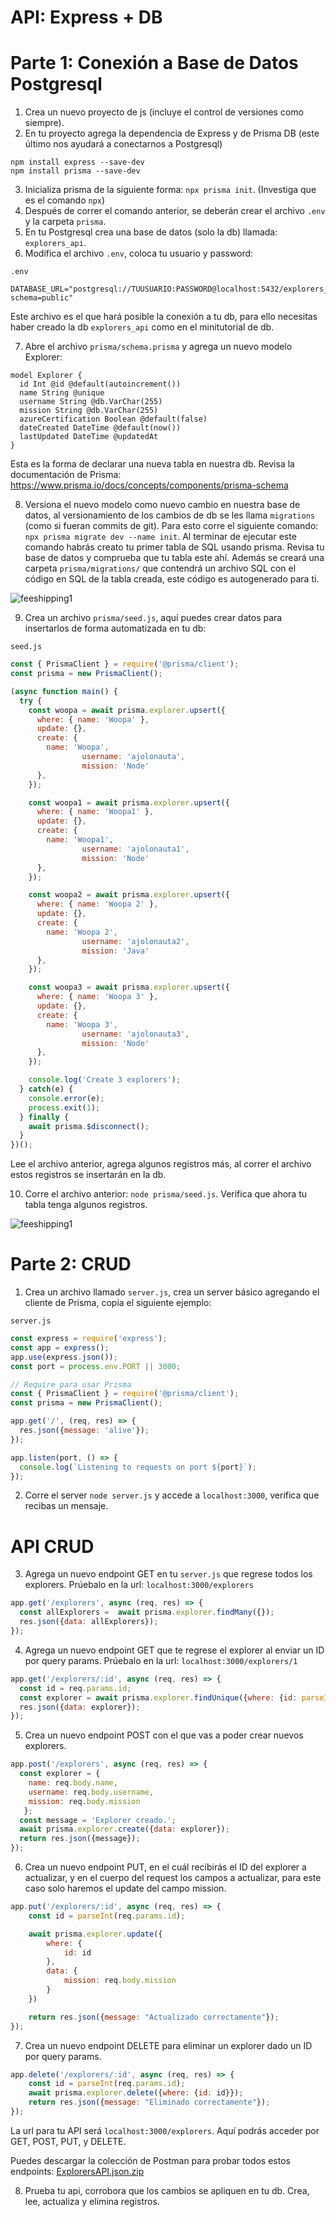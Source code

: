 # API: Express + DB 

# Parte 1: Conexión a Base de Datos Postgresql

1. Crea un nuevo proyecto de js (incluye el control de versiones como siempre).
2. En tu proyecto agrega la dependencia de Express y de Prisma DB (este último nos ayudará a conectarnos a Postgresql)

```
npm install express --save-dev
npm install prisma --save-dev
```

3. Inicializa prisma de la siguiente forma: `npx prisma init`. (Investiga que es el comando `npx`)
4. Después de correr el comando anterior, se deberán crear el archivo `.env` y la carpeta `prisma`.
5. En tu Postgresql crea una base de datos (solo la db) llamada: `explorers_api`.
6. Modifica el archivo `.env`, coloca tu usuario y password:

`.env`
```
DATABASE_URL="postgresql://TUUSUARIO:PASSWORD@localhost:5432/explorers_api?schema=public"
```

Este archivo es el que hará posible la conexión a tu db, para ello necesitas haber creado la db `explorers_api` como en el minitutorial de db.

7. Abre el archivo `prisma/schema.prisma` y agrega un nuevo modelo Explorer:

```
model Explorer {
  id Int @id @default(autoincrement())
  name String @unique
  username String @db.VarChar(255)
  mission String @db.VarChar(255)
  azureCertification Boolean @default(false)
  dateCreated DateTime @default(now())
  lastUpdated DateTime @updatedAt
}
```

Esta es la forma de declarar una nueva tabla en nuestra db. Revisa la documentación de Prisma: https://www.prisma.io/docs/concepts/components/prisma-schema

8. Versiona el nuevo modelo como nuevo cambio en nuestra base de datos, al versionamiento de los cambios de db se les llama `migrations` (como si fueran commits de git). Para esto corre el siguiente comando: `npx prisma migrate dev --name init`. Al terminar de ejecutar este comando habrás creato tu primer tabla de SQL usando prisma. Revisa tu base de datos y comprueba que tu tabla este ahí. Además se creará una carpeta `prisma/migrations/` que contendrá un archivo SQL con el código en SQL de la tabla creada, este código es autogenerado para ti.

![feeshipping1](https://user-images.githubusercontent.com/17634377/166177588-f056afb3-cd85-4022-a3f3-6de64481afe0.gif)

9. Crea un archivo `prisma/seed.js`, aquí puedes crear datos para insertarlos de forma automatizada en tu db:

`seed.js`
```javascript
const { PrismaClient } = require('@prisma/client');
const prisma = new PrismaClient();

(async function main() {
  try {
    const woopa = await prisma.explorer.upsert({
      where: { name: 'Woopa' },
      update: {},
      create: {
        name: 'Woopa',
				username: 'ajolonauta',
				mission: 'Node'
      },
    });

    const woopa1 = await prisma.explorer.upsert({
      where: { name: 'Woopa1' },
      update: {},
      create: {
        name: 'Woopa1',
				username: 'ajolonauta1',
				mission: 'Node'
      },
    });

    const woopa2 = await prisma.explorer.upsert({
      where: { name: 'Woopa 2' },
      update: {},
      create: {
        name: 'Woopa 2',
				username: 'ajolonauta2',
				mission: 'Java'
      },
    });

    const woopa3 = await prisma.explorer.upsert({
      where: { name: 'Woopa 3' },
      update: {},
      create: {
        name: 'Woopa 3',
				username: 'ajolonauta3',
				mission: 'Node'
      },
    });

    console.log('Create 3 explorers');
  } catch(e) {
    console.error(e);
    process.exit(1);
  } finally {
    await prisma.$disconnect();
  }
})();
```

Lee el archivo anterior, agrega algunos registros más, al correr el archivo estos registros se insertarán en la db.

10. Corre el archivo anterior: `node prisma/seed.js`. Verifica que ahora tu tabla tenga algunos registros.

![feeshipping1](https://user-images.githubusercontent.com/17634377/166177664-612477c5-11fc-4634-a631-c8eca368e5f7.gif)

# Parte 2: CRUD 

1. Crea un archivo llamado `server.js`, crea un server básico agregando el cliente de Prisma, copia el siguiente ejemplo:

`server.js`
``` javascript
const express = require('express');
const app = express();
app.use(express.json());
const port = process.env.PORT || 3000;

// Require para usar Prisma
const { PrismaClient } = require('@prisma/client');
const prisma = new PrismaClient();

app.get('/', (req, res) => {
  res.json({message: 'alive'});
});

app.listen(port, () => {
  console.log(`Listening to requests on port ${port}`);
});
```

2. Corre el server `node server.js` y accede a `localhost:3000`, verifica que recibas un mensaje.

# API CRUD

3. Agrega un nuevo endpoint GET en tu `server.js` que regrese todos los explorers. Prúebalo en la url: `localhost:3000/explorers`

```javascript
app.get('/explorers', async (req, res) => {
  const allExplorers =  await prisma.explorer.findMany({});
  res.json({data: allExplorers});
});
```

4. Agrega un nuevo endpoint GET que te regrese el explorer al enviar un ID por query params. Prúebalo en la url: `localhost:3000/explorers/1`

```javascript
app.get('/explorers/:id', async (req, res) => {
  const id = req.params.id;
  const explorer = await prisma.explorer.findUnique({where: {id: parseInt(id)}});
  res.json({data: explorer});
});
```

5. Crea un nuevo endpoint POST con el que vas a poder crear nuevos explorers. 

```javascript
app.post('/explorers', async (req, res) => {
  const explorer = {
    name: req.body.name,
    username: req.body.username,
    mission: req.body.mission
   };
  const message = 'Explorer creado.';
  await prisma.explorer.create({data: explorer});
  return res.json({message});
});
```

6. Crea un nuevo endpoint PUT, en el cuál recibirás el ID del explorer a actualizar, y en el cuerpo del request los campos a actualizar, para este caso solo haremos el update del campo mission.

```javascript
app.put('/explorers/:id', async (req, res) => {
	const id = parseInt(req.params.id);

	await prisma.explorer.update({
		where: {
			id: id
		},
		data: {
			mission: req.body.mission
		}
	})

	return res.json({message: "Actualizado correctamente"});
});
```

7. Crea un nuevo endpoint DELETE para eliminar un explorer dado un ID por query params.

```javascript
app.delete('/explorers/:id', async (req, res) => {
	const id = parseInt(req.params.id);
	await prisma.explorer.delete({where: {id: id}});
	return res.json({message: "Eliminado correctamente"});
});
```

La url para tu API será `localhost:3000/explorers`. Aquí podrás acceder por GET, POST, PUT, y DELETE. 

Puedes descargar la colección de Postman para probar todos estos endpoints: [ExplorersAPI.json.zip](https://github.com/carlogilmar/my_launchx_blog/files/8600585/ExplorersAPI.json.zip)

8. Prueba tu api, corrobora que los cambios se apliquen en tu db. Crea, lee, actualiza y elimina registros.

